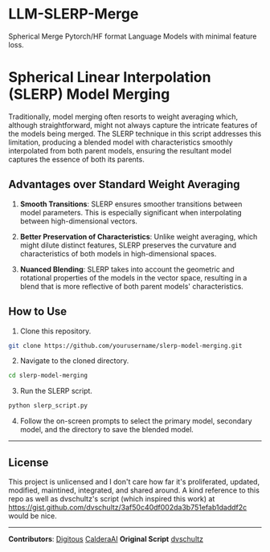 # LLM-SLERP-Merge
Spherical Merge Pytorch/HF format Language Models with minimal feature loss.

# Spherical Linear Interpolation (SLERP) Model Merging

Traditionally, model merging often resorts to weight averaging which, although straightforward, might not always capture the intricate features of the models being merged. The SLERP technique in this script addresses this limitation, producing a blended model with characteristics smoothly interpolated from both parent models, ensuring the resultant model captures the essence of both its parents.

## Advantages over Standard Weight Averaging

1. **Smooth Transitions**: SLERP ensures smoother transitions between model parameters. This is especially significant when interpolating between high-dimensional vectors.
  
2. **Better Preservation of Characteristics**: Unlike weight averaging, which might dilute distinct features, SLERP preserves the curvature and characteristics of both models in high-dimensional spaces.

3. **Nuanced Blending**: SLERP takes into account the geometric and rotational properties of the models in the vector space, resulting in a blend that is more reflective of both parent models' characteristics.

## How to Use

1. Clone this repository.
```bash
git clone https://github.com/yourusername/slerp-model-merging.git
```
2. Navigate to the cloned directory.
```bash
cd slerp-model-merging
```
3. Run the SLERP script.
```bash
python slerp_script.py
```
4. Follow the on-screen prompts to select the primary model, secondary model, and the directory to save the blended model.

---

## License

This project is unlicensed and I don't care how far it's proliferated, updated, modified, maintined, integrated, and shared around. A kind reference to this repo as well as dvschultz's script (which inspired this work) at https://gist.github.com/dvschultz/3af50c40df002da3b751efab1daddf2c would be nice.

---

**Contributors**: [Digitous](https://github.com/Digitous) [CalderaAI](https://huggingface.co/CalderaAI)
**Original Script** [dvschultz](https://gist.github.com/dvschultz/3af50c40df002da3b751efab1daddf2c)

